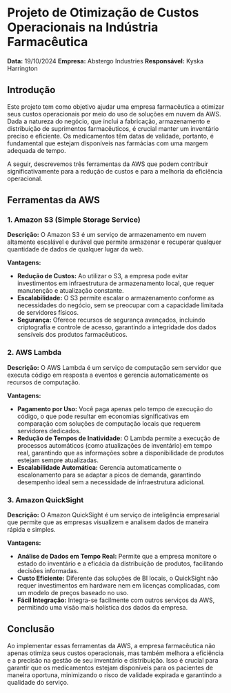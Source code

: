 # Projeto de Otimização de Custos Operacionais na Indústria Farmacêutica

**Data:** 19/10/2024
**Empresa:** Abstergo Industries 
**Responsável:** Kyska Harrington

## Introdução

Este projeto tem como objetivo ajudar uma empresa farmacêutica a otimizar seus custos operacionais por meio do uso de soluções em nuvem da AWS. Dada a natureza do negócio, que inclui a fabricação, armazenamento e distribuição de suprimentos farmacêuticos, é crucial manter um inventário preciso e eficiente. Os medicamentos têm datas de validade, portanto, é fundamental que estejam disponíveis nas farmácias com uma margem adequada de tempo.

A seguir, descrevemos três ferramentas da AWS que podem contribuir significativamente para a redução de custos e para a melhoria da eficiência operacional.

## Ferramentas da AWS

### 1. Amazon S3 (Simple Storage Service)

**Descrição:** O Amazon S3 é um serviço de armazenamento em nuvem altamente escalável e durável que permite armazenar e recuperar qualquer quantidade de dados de qualquer lugar da web.

**Vantagens:**
- **Redução de Custos:** Ao utilizar o S3, a empresa pode evitar investimentos em infraestrutura de armazenamento local, que requer manutenção e atualização constante.
- **Escalabilidade:** O S3 permite escalar o armazenamento conforme as necessidades do negócio, sem se preocupar com a capacidade limitada de servidores físicos.
- **Segurança:** Oferece recursos de segurança avançados, incluindo criptografia e controle de acesso, garantindo a integridade dos dados sensíveis dos produtos farmacêuticos.

### 2. AWS Lambda

**Descrição:** O AWS Lambda é um serviço de computação sem servidor que executa código em resposta a eventos e gerencia automaticamente os recursos de computação.

**Vantagens:**
- **Pagamento por Uso:** Você paga apenas pelo tempo de execução do código, o que pode resultar em economias significativas em comparação com soluções de computação locais que requerem servidores dedicados.
- **Redução de Tempos de Inatividade:** O Lambda permite a execução de processos automáticos (como atualizações de inventário) em tempo real, garantindo que as informações sobre a disponibilidade de produtos estejam sempre atualizadas.
- **Escalabilidade Automática:** Gerencia automaticamente o escalonamento para se adaptar a picos de demanda, garantindo desempenho ideal sem a necessidade de infraestrutura adicional.

### 3. Amazon QuickSight

**Descrição:** O Amazon QuickSight é um serviço de inteligência empresarial que permite que as empresas visualizem e analisem dados de maneira rápida e simples.

**Vantagens:**
- **Análise de Dados em Tempo Real:** Permite que a empresa monitore o estado do inventário e a eficácia da distribuição de produtos, facilitando decisões informadas.
- **Custo Eficiente:** Diferente das soluções de BI locais, o QuickSight não requer investimentos em hardware nem em licenças complicadas, com um modelo de preços baseado no uso.
- **Fácil Integração:** Integra-se facilmente com outros serviços da AWS, permitindo uma visão mais holística dos dados da empresa.

## Conclusão

Ao implementar essas ferramentas da AWS, a empresa farmacêutica não apenas otimiza seus custos operacionais, mas também melhora a eficiência e a precisão na gestão de seu inventário e distribuição. Isso é crucial para garantir que os medicamentos estejam disponíveis para os pacientes de maneira oportuna, minimizando o risco de validade expirada e garantindo a qualidade do serviço.
